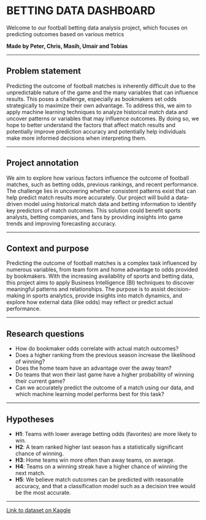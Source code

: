 # BETTING DATA DASHBOARD

Welcome to our football betting data analysis project, which focuses on predicting outcomes based on various metrics

**Made by Peter, Chris, Masih, Umair and Tobias**

---

## Problem statement

Predicting the outcome of football matches is inherently difficult due to the unpredictable nature of the game and the many variables that can influence results. This poses a challenge, especially as bookmakers set odds strategically to maximize their own advantage. To address this, we aim to apply machine learning techniques to analyze historical match data and uncover patterns or variables that may influence outcomes. By doing so, we hope to better understand the factors that affect match results and potentially improve prediction accuracy and potentially help individuals make more informed decisions when interpreting them.

---

## Project annotation

We aim to explore how various factors influence the outcome of football matches, such as betting odds, previous rankings, and recent performance. The challenge lies in uncovering whether consistent patterns exist that can help predict match results more accurately. Our project will build a data-driven model using historical match data and betting information to identify key predictors of match outcomes. This solution could benefit sports analysts, betting companies, and fans by providing insights into game trends and improving forecasting accuracy.

---

## Context and purpose

Predicting the outcome of football matches is a complex task influenced by numerous variables, from team form and home advantage to odds provided by bookmakers. With the increasing availability of sports and betting data, this project aims to apply Business Intelligence (BI) techniques to discover meaningful patterns and relationships. The purpose is to assist decision-making in sports analytics, provide insights into match dynamics, and explore how external data (like odds) may reflect or predict actual performance.

---

## Research questions

- How do bookmaker odds correlate with actual match outcomes?  
- Does a higher ranking from the previous season increase the likelihood of winning?  
- Does the home team have an advantage over the away team?  
- Do teams that won their last game have a higher probability of winning their current game?  
- Can we accurately predict the outcome of a match using our data, and which machine learning model performs best for this task?

---

## Hypotheses

- **H1**: Teams with lower average betting odds (favorites) are more likely to win.  
- **H2**: A team ranked higher last season has a statistically significant chance of winning.  
- **H3**: Home teams win more often than away teams, on average.  
- **H4**: Teams on a winning streak have a higher chance of winning the next match.
- **H5**: We believe match outcomes can be predicted with reasonable accuracy, and that a classification model such as a decision tree would be the most accurate.

---

[Link to dataset on Kaggle](https://www.kaggle.com/datasets/ivanpv/premier-league-football-matches-20152019/data?select=Premier-League-2015-2019_TRAINING.csv)
